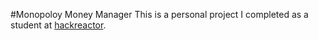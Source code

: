 #Monopoloy Money Manager
This is a personal project I completed as a student at [hackreactor](http://hackreactor.com).
